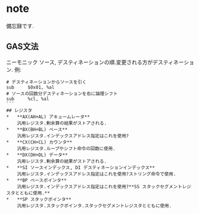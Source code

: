 # note
備忘録です.
## GAS文法
ニーモニック ソース, デスティネーションの順.変更される方がデスティネーション.
例:
````
# デスティネーションからソースを引く
sub     $0x01, %al
# ソースの回数分デスティネーションを右に論理シフト
sub     %cl, %al
```
## レジスタ
*   **AX(AH+AL) アキュームレータ**
    汎用レジスタ.剰余算の結果がストアされる.
*   **BX(BH+BL) ベース**
    汎用レジスタ.インデックスアドレス指定はこれを使用?
*   **CX(CH+CL) カウンタ**
    汎用レジスタ.ループやシフト命令の回数に使用.
*   **DX(DH+DL) データ**
    汎用レジスタ.剰余算の結果がストアされる.
*   **SI ソースインデックス, DI デスティネーションインデックス**
    汎用レジスタ.インデックスアドレス指定はこれを使用?ストリング命令で使用.
*   **BP ベースポインタ**
    汎用レジスタ.インデックスアドレス指定はこれを使用?**SS スタックセグメントレジスタとともに使用.**
*   **SP スタックポインタ**
    汎用レジスタ.スタックポインタ.スタックセグメントレジスタとともに使用.